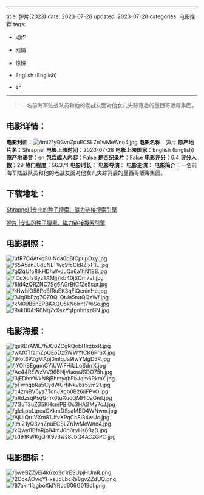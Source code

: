 
---
title: 弹片(2023)
date: 2023-07-28
updated: 2023-07-28
categories: 电影推荐
tags:
- 动作
- 剧情
- 惊悚

- English (English)
- en
---


> 一名前海军陆战队员和他的老战友面对他女儿失踪背后的墨西哥贩毒集团。

## **电影详情**：

**电影封面**：<img src="https://image.tmdb.org/t/p/w200/iml21yQ3vnZpuECSLZn1wMeWno4.jpg" alt="/iml21yQ3vnZpuECSLZn1wMeWno4.jpg" title="/iml21yQ3vnZpuECSLZn1wMeWno4.jpg">
**电影名称**：弹片
**原产地片名**：Shrapnel
**电影上映时间**：2023-07-28
**电影上映国家**：English (English)
**原产地语言**：en
**包含成人内容**：False
**是否纪录片**：False
**电影评分**：6.4
**评分人数**：29
**热门程度**：56.374
**电影时长**：
**电影导演**：
**电影主演**：
**电影简介**：一名前海军陆战队员和他的老战友面对他女儿失踪背后的墨西哥贩毒集团。

## **下载地址**：
[Shrapnel |专业的种子搜索、磁力链接搜索引擎](https://movie.amd794.com:2083/?search=Shrapnel&ordering=&mode=match_phrase&page_size=10&page=1)

[弹片 |专业的种子搜索、磁力链接搜索引擎](https://movie.amd794.com:2083/?search=%E5%BC%B9%E7%89%87&ordering=&mode=match_phrase&page_size=10&page=1)
 

## **电影剧照**：
<img src="https://image.tmdb.org/t/p/original/ufR7C4AtkqS0INda0qBICpupOxy.jpg" alt="/ufR7C4AtkqS0INda0qBICpupOxy.jpg" title="/ufR7C4AtkqS0INda0qBICpupOxy.jpg"><img src="https://image.tmdb.org/t/p/original/65A5anJ8d8NLTWq9fcCkRZIxF1L.jpg" alt="/65A5anJ8d8NLTWq9fcCkRZIxF1L.jpg" title="/65A5anJ8d8NLTWq9fcCkRZIxF1L.jpg"><img src="https://image.tmdb.org/t/p/original/gl2qUfo8ikHDhWvJuQa6a1hN1B8.jpg" alt="/gl2qUfo8ikHDhWvJuQa6a1hN1B8.jpg" title="/gl2qUfo8ikHDhWvJuQa6a1hN1B8.jpg"><img src="https://image.tmdb.org/t/p/original/iCqXcfsByzTAMjj7kb40jSQm7vt.jpg" alt="/iCqXcfsByzTAMjj7kb40jSQm7vt.jpg" title="/iCqXcfsByzTAMjj7kb40jSQm7vt.jpg"><img src="https://image.tmdb.org/t/p/original/6Id4zQRZNC7Sg6AGrBfCfZe5sur.jpg" alt="/6Id4zQRZNC7Sg6AGrBfCfZe5sur.jpg" title="/6Id4zQRZNC7Sg6AGrBfCfZe5sur.jpg"><img src="https://image.tmdb.org/t/p/original/rHwbiO58PcBfRuEK3qFlQeninHe.jpg" alt="/rHwbiO58PcBfRuEK3qFlQeninHe.jpg" title="/rHwbiO58PcBfRuEK3qFlQeninHe.jpg"><img src="https://image.tmdb.org/t/p/original/3Jq8bFzq7QZ0QliQtJa5mtQQzWf.jpg" alt="/3Jq8bFzq7QZ0QliQtJa5mtQQzWf.jpg" title="/3Jq8bFzq7QZ0QliQtJa5mtQQzWf.jpg"><img src="https://image.tmdb.org/t/p/original/kM09B5nEPBKAQU5kN6lrnt7f6Se.jpg" alt="/kM09B5nEPBKAQU5kN6lrnt7f6Se.jpg" title="/kM09B5nEPBKAQU5kN6lrnt7f6Se.jpg"><img src="https://image.tmdb.org/t/p/original/9uk00AfR6Nq7xXskYqfpnhnszGN.jpg" alt="/9uk00AfR6Nq7xXskYqfpnhnszGN.jpg" title="/9uk00AfR6Nq7xXskYqfpnhnszGN.jpg">

## **电影海报**：
<img src="https://image.tmdb.org/t/p/original/gsRDrAML7hJC8ZCgRQobHIrzbxR.jpg" alt="/gsRDrAML7hJC8ZCgRQobHIrzbxR.jpg" title="/gsRDrAML7hJC8ZCgRQobHIrzbxR.jpg"><img src="https://image.tmdb.org/t/p/original/wAf0TfamZpQEpDz5WWYtCK6PruX.jpg" alt="/wAf0TfamZpQEpDz5WWYtCK6PruX.jpg" title="/wAf0TfamZpQEpDz5WWYtCK6PruX.jpg"><img src="https://image.tmdb.org/t/p/original/tHot3PZgMApj0mlqJa9lwYMgD5R.jpg" alt="/tHot3PZgMApj0mlqJa9lwYMgD5R.jpg" title="/tHot3PZgMApj0mlqJa9lwYMgD5R.jpg"><img src="https://image.tmdb.org/t/p/original/jYOhBEgqmCYjUWiFHilzLoSdrrX.jpg" alt="/jYOhBEgqmCYjUWiFHilzLoSdrrX.jpg" title="/jYOhBEgqmCYjUWiFHilzLoSdrrX.jpg"><img src="https://image.tmdb.org/t/p/original/Ac44REWzVV96BNjVlaouJSDO75h.jpg" alt="/Ac44REWzVV96BNjVlaouJSDO75h.jpg" title="/Ac44REWzVV96BNjVlaouJSDO75h.jpg"><img src="https://image.tmdb.org/t/p/original/3jEDhmWkN8jBhmyqbFbJqm6PkmY.jpg" alt="/3jEDhmWkN8jBhmyqbFbJqm6PkmY.jpg" title="/3jEDhmWkN8jBhmyqbFbJqm6PkmY.jpg"><img src="https://image.tmdb.org/t/p/original/pFwnqbRa5CydWUrfiNkvbz5vm21.jpg" alt="/pFwnqbRa5CydWUrfiNkvbz5vm21.jpg" title="/pFwnqbRa5CydWUrfiNkvbz5vm21.jpg"><img src="https://image.tmdb.org/t/p/original/c4zmBV5ys7TqnJXgb0Bz6IiFPvO.jpg" alt="/c4zmBV5ys7TqnJXgb0Bz6IiFPvO.jpg" title="/c4zmBV5ys7TqnJXgb0Bz6IiFPvO.jpg"><img src="https://image.tmdb.org/t/p/original/nRdzsqPsqGmk0tuXuoQMHl0aGml.jpg" alt="/nRdzsqPsqGmk0tuXuoQMHl0aGml.jpg" title="/nRdzsqPsqGmk0tuXuoQMHl0aGml.jpg"><img src="https://image.tmdb.org/t/p/original/7GuT3uZG5KHcmPBlOc3HAGMy7cJ.jpg" alt="/7GuT3uZG5KHcmPBlOc3HAGMy7cJ.jpg" title="/7GuT3uZG5KHcmPBlOc3HAGMy7cJ.jpg"><img src="https://image.tmdb.org/t/p/original/gleLppLtpeaCXkmDSsaMBD4WNwm.jpg" alt="/gleLppLtpeaCXkmDSsaMBD4WNwm.jpg" title="/gleLppLtpeaCXkmDSsaMBD4WNwm.jpg"><img src="https://image.tmdb.org/t/p/original/AjUIQruVXm81UfvXPqCcSi34wUc.jpg" alt="/AjUIQruVXm81UfvXPqCcSi34wUc.jpg" title="/AjUIQruVXm81UfvXPqCcSi34wUc.jpg"><img src="https://image.tmdb.org/t/p/original/iml21yQ3vnZpuECSLZn1wMeWno4.jpg" alt="/iml21yQ3vnZpuECSLZn1wMeWno4.jpg" title="/iml21yQ3vnZpuECSLZn1wMeWno4.jpg"><img src="https://image.tmdb.org/t/p/original/xQwyl1BfnRjo84mJ0p0ryHs6BzD.jpg" alt="/xQwyl1BfnRjo84mJ0p0ryHs6BzD.jpg" title="/xQwyl1BfnRjo84mJ0p0ryHs6BzD.jpg"><img src="https://image.tmdb.org/t/p/original/sd91KWKgQrK9v3ws8JbQ4ACzGPC.jpg" alt="/sd91KWKgQrK9v3ws8JbQ4ACzGPC.jpg" title="/sd91KWKgQrK9v3ws8JbQ4ACzGPC.jpg">

## **电影图标**：
<img src="https://image.tmdb.org/t/p/original/pweBZZyEi4k6zo3d1rESUpjHUmR.png" alt="/pweBZZyEi4k6zo3d1rESUpjHUmR.png" title="/pweBZZyEi4k6zo3d1rESUpjHUmR.png"><img src="https://image.tmdb.org/t/p/original/2CoeAOwoYHxeJqLbcRe8gvZZdUQ.png" alt="/2CoeAOwoYHxeJqLbcRe8gvZZdUQ.png" title="/2CoeAOwoYHxeJqLbcRe8gvZZdUQ.png"><img src="https://image.tmdb.org/t/p/original/87akn1lagboXldYRJd606G019oI.png" alt="/87akn1lagboXldYRJd606G019oI.png" title="/87akn1lagboXldYRJd606G019oI.png">
